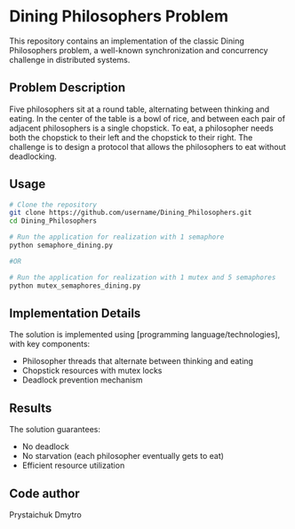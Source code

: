 # Dining Philosophers Problem

This repository contains an implementation of the classic Dining Philosophers problem, a well-known synchronization and concurrency challenge in distributed systems.

## Problem Description

Five philosophers sit at a round table, alternating between thinking and eating. In the center of the table is a bowl of rice, and between each pair of adjacent philosophers is a single chopstick. To eat, a philosopher needs both the chopstick to their left and the chopstick to their right. The challenge is to design a protocol that allows the philosophers to eat without deadlocking.

## Usage

```bash
# Clone the repository
git clone https://github.com/username/Dining_Philosophers.git
cd Dining_Philosophers

# Run the application for realization with 1 semaphore
python semaphore_dining.py 

#OR

# Run the application for realization with 1 mutex and 5 semaphores
python mutex_semaphores_dining.py 
```

## Implementation Details

The solution is implemented using [programming language/technologies], with key components:
- Philosopher threads that alternate between thinking and eating
- Chopstick resources with mutex locks
- Deadlock prevention mechanism

## Results

The solution guarantees:
- No deadlock
- No starvation (each philosopher eventually gets to eat)
- Efficient resource utilization

## Code author

Prystaichuk Dmytro
